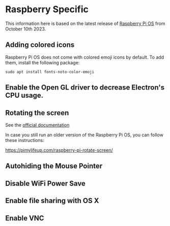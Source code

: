 # Raspberry Specific

This information here is based on the latest release of 
[Raspberry Pi OS](https://www.raspberrypi.com/software/operating-systems/) from October 10th 2023.

## Adding colored icons

Raspberry Pi OS does not come with colored emoji icons by default. To add them, install the following package:

```shell
sudo apt install fonts-noto-color-emoji
```

## Enable the Open GL driver to decrease Electron's CPU usage.


## Rotating the screen

See the [official documentation](https://www.raspberrypi.com/documentation/computers/configuration.html#setting-the-desktop-environment-resolution-and-rotation)

In case you still run an older version of the Raspberry Pi OS, you can follow these instructions:

https://pimylifeup.com/raspberry-pi-rotate-screen/

## Autohiding the Mouse Pointer


## Disable WiFi Power Save


## Enable file sharing with OS X


## Enable VNC
